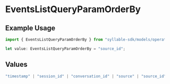# EventsListQueryParamOrderBy

## Example Usage

```typescript
import { EventsListQueryParamOrderBy } from "syllable-sdk/models/operations";

let value: EventsListQueryParamOrderBy = "source_id";
```

## Values

```typescript
"timestamp" | "session_id" | "conversation_id" | "source" | "source_id" | "category" | "type" | "user_id" | "description" | "attributes"
```